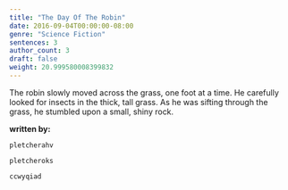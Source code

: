 ```yaml
---
title: "The Day Of The Robin"
date: 2016-09-04T00:00:00-08:00
genre: "Science Fiction"
sentences: 3
author_count: 3
draft: false
weight: 20.999580008399832
---
```



The robin slowly moved across the grass, one foot at a time.
He carefully looked for insects in the thick, tall grass.
As he was sifting through the grass, he stumbled upon a small, shiny rock.

**written by:**

`pletcherahv`

`pletcheroks`

`ccwyqiad`

